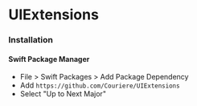 # UIExtensions

### Installation

#### Swift Package Manager

- File > Swift Packages > Add Package Dependency
- Add `https://github.com/Couriere/UIExtensions`
- Select "Up to Next Major"
